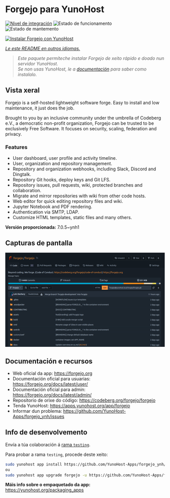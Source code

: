 <!--
NOTA: Este README foi creado automáticamente por <https://github.com/YunoHost/apps/tree/master/tools/readme_generator>
NON debe editarse manualmente.
-->

# Forgejo para YunoHost

[![Nivel de integración](https://dash.yunohost.org/integration/forgejo.svg)](https://ci-apps.yunohost.org/ci/apps/forgejo/) ![Estado de funcionamento](https://ci-apps.yunohost.org/ci/badges/forgejo.status.svg) ![Estado de mantemento](https://ci-apps.yunohost.org/ci/badges/forgejo.maintain.svg)

[![Instalar Forgejo con YunoHost](https://install-app.yunohost.org/install-with-yunohost.svg)](https://install-app.yunohost.org/?app=forgejo)

*[Le este README en outros idiomas.](./ALL_README.md)*

> *Este paquete permíteche instalar Forgejo de xeito rápido e doado nun servidor YunoHost.*  
> *Se non usas YunoHost, le a [documentación](https://yunohost.org/install) para saber como instalalo.*

## Vista xeral

Forgejo is a self-hosted lightweight software forge. Easy to install and low maintenance, it just does the job.

Brought to you by an inclusive community under the umbrella of Codeberg e.V., a democratic non-profit organization, Forgejo can be trusted to be exclusively Free Software. It focuses on security, scaling, federation and privacy. 

### Features

- User dashboard, user profile and activity timeline.
- User, organization and repository management.
- Repository and organization webhooks, including Slack, Discord and Dingtalk.
- Repository Git hooks, deploy keys and Git LFS.
- Repository issues, pull requests, wiki, protected branches and collaboration.
- Migrate and mirror repositories with wiki from other code hosts.
- Web editor for quick editing repository files and wiki.
- Jupyter Notebook and PDF rendering.
- Authentication via SMTP, LDAP.
- Customize HTML templates, static files and many others.


**Versión proporcionada:** 7.0.5~ynh1

## Capturas de pantalla

![Captura de pantalla de Forgejo](./doc/screenshots/screenshot.png)

## Documentación e recursos

- Web oficial da app: <https://forgejo.org>
- Documentación oficial para usuarias: <https://forgejo.org/docs/latest/user/>
- Documentación oficial para admin: <https://forgejo.org/docs/latest/admin/>
- Repositorio de orixe do código: <https://codeberg.org/forgejo/forgejo>
- Tenda YunoHost: <https://apps.yunohost.org/app/forgejo>
- Informar dun problema: <https://github.com/YunoHost-Apps/forgejo_ynh/issues>

## Info de desenvolvemento

Envía a túa colaboración á [rama `testing`](https://github.com/YunoHost-Apps/forgejo_ynh/tree/testing).

Para probar a rama `testing`, procede deste xeito:

```bash
sudo yunohost app install https://github.com/YunoHost-Apps/forgejo_ynh/tree/testing --debug
ou
sudo yunohost app upgrade forgejo -u https://github.com/YunoHost-Apps/forgejo_ynh/tree/testing --debug
```

**Máis info sobre o empaquetado da app:** <https://yunohost.org/packaging_apps>
